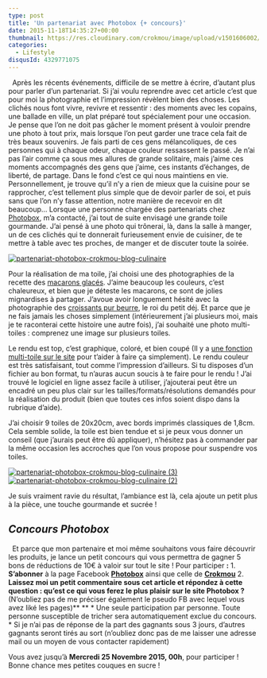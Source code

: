```yaml
---
type: post
title: 'Un partenariat avec Photobox {+ concours}'
date: 2015-11-18T14:35:27+00:00
thumbnail: https://res.cloudinary.com/crokmou/image/upload/v1501606002/partenariat-photobox-crokmou-blog-culinaire-1-160x107_rgkkbg.jpg
categories: 
  - Lifestyle
disqusId: 4329771075
---
```


  Après les récents événements, difficile de se mettre à écrire, d’autant plus pour parler d’un partenariat. Si j’ai voulu reprendre avec cet article c’est que pour moi la photographie et l’impression révèlent bien des choses. Les clichés nous font vivre, revivre et ressentir : des moments avec les copains, une ballade en ville, un plat préparé tout spécialement pour une occasion. Je pense que l’on ne doit pas gâcher le moment présent à vouloir prendre une photo à tout prix, mais lorsque l’on peut garder une trace cela fait de très beaux souvenirs. Je fais parti de ces gens mélancoliques, de ces personnes qui à chaque odeur, chaque couleur ressassent le passé. Je n’ai pas l’air comme ça sous mes allures de grande solitaire, mais j’aime ces moments accompagnés des gens que j’aime, ces instants d’échanges, de liberté, de partage. Dans le fond c’est ce qui nous maintiens en vie. Personnellement, je trouve qu’il n’y a rien de mieux que la cuisine pour se rapprocher, c’est tellement plus simple que de devoir parler de soi, et puis sans que l’on n’y fasse attention, notre manière de recevoir en dit beaucoup… Lorsque une personne chargée des partenariats chez [Photobox](https://www.photobox.fr), m’a contacté, j’ai tout de suite envisagé une grande toile gourmande. J’ai pensé à une photo qui trônerai, là, dans la salle à manger, un de ces clichés qui te donnerait furieusement envie de cuisiner, de te mettre à table avec tes proches, de manger et de discuter toute la soirée.  

[![partenariat-photobox-crokmou-blog-culinaire](https://res.cloudinary.com/crokmou/image/upload/v1501606005/partenariat-photobox-crokmou-blog-culinaire_fybkvz.jpg)](https://res.cloudinary.com/crokmou/image/upload/v1501606005/partenariat-photobox-crokmou-blog-culinaire_fybkvz.jpg)

Pour la réalisation de ma toile, j’ai choisi une des photographies de la recette des [macarons glacés](http://www.crokmou.com/2015/04/macarons-glaces-vanille-et-framboise). J’aime beaucoup les couleurs, c’est chaleureux, et bien que je déteste les macarons, ce sont de jolies mignardises à partager. J’avoue avoir longuement hésité avec la photographie des [croissants pur beurre](http://www.crokmou.com/2014/04/croissants-pur-beurre), le roi du petit déj. Et parce que je ne fais jamais les choses simplement (intérieurement j’ai plusieurs moi, mais je te raconterai cette histoire une autre fois), j’ai souhaité une photo multi-toiles : comprenez une image sur plusieurs toiles.

Le rendu est top, c’est graphique, coloré, et bien coupé (Il y a [une fonction multi-toile sur le site](https://www.photobox.fr/boutique/decoration-murale/multi-toile-simple-photo) pour t’aider à faire ça simplement). Le rendu couleur est très satisfaisant, tout comme l’impression d’ailleurs. Si tu disposes d’un fichier au bon format, tu n’auras aucun soucis à te faire pour le rendu ! J’ai trouvé le logiciel en ligne assez facile à utiliser, j’ajouterai peut être un encadré un peu plus clair sur les tailles/formats/résolutions demandés pour la réalisation du produit (bien que toutes ces infos soient dispo dans la rubrique d’aide).

J’ai choisir 9 toiles de 20x20cm, avec bords imprimés classiques de 1,8cm. Cela semble solide, la toile est bien tendue et si je peux vous donner un conseil (que j’aurais peut être dû appliquer), n’hésitez pas à commander par la même occasion les accroches que l’on vous propose pour suspendre vos toiles.

[![partenariat-photobox-crokmou-blog-culinaire (3)](https://res.cloudinary.com/crokmou/image/upload/v1501606004/partenariat-photobox-crokmou-blog-culinaire-3_xhuwbp.jpg)](https://res.cloudinary.com/crokmou/image/upload/v1501606004/partenariat-photobox-crokmou-blog-culinaire-3_xhuwbp.jpg) [![partenariat-photobox-crokmou-blog-culinaire (2)](https://res.cloudinary.com/crokmou/image/upload/v1501606005/partenariat-photobox-crokmou-blog-culinaire-2_axeofb.jpg)](https://res.cloudinary.com/crokmou/image/upload/v1501606005/partenariat-photobox-crokmou-blog-culinaire-2_axeofb.jpg)

Je suis vraiment ravie du résultat, l’ambiance est là, cela ajoute un petit plus à la pièce, une touche gourmande et sucrée !

## _Concours Photobox_

  Et parce que mon partenaire et moi même souhaitons vous faire découvrir les produits, je lance un petit concours qui vous permettra de gagner 5 bons de réductions de 10€ à valoir sur tout le site ! Pour participer **:** 1\. **S’abonner** à la page Facebook **[Photobox](https://www.facebook.com/photobox.benl)** ainsi que celle de **[Crokmou](https://www.facebook.com/crokmou.blog)** 2\. **Laissez moi un petit commentaire sous cet article et répondez à cette question : qu’est ce qui vous ferez le plus plaisir sur le site Photobox ?** (N’oubliez pas de me préciser également le pseudo FB avec lequel vous avez liké les pages)** ** * Une seule participation par personne. Toute personne susceptible de tricher sera automatiquement exclue du concours. * Si je n’ai pas de réponse de la part des gagnants sous 3 jours, d’autres gagnants seront tirés au sort (n’oubliez donc pas de me laisser une adresse mail ou un moyen de vous contacter rapidement)  

Vous avez jusqu’à **Mercredi 25 Novembre 2015, 00h**, pour participer !  
Bonne chance mes petites couques en sucre !